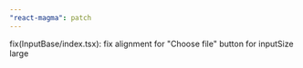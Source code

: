```yaml
---
"react-magma": patch
---
```


fix(InputBase/index.tsx): fix alignment for "Choose file" button for inputSize large

